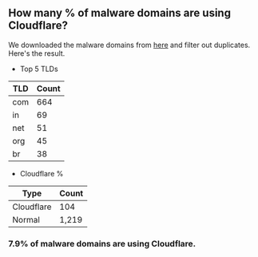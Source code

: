 ## How many % of malware domains are using Cloudflare?


We downloaded the malware domains from [here](https://urlhaus.abuse.ch) and filter out duplicates.
Here's the result.


[//]: # (start replacement)


- Top 5 TLDs

| TLD | Count |
| --- | --- |
| com | 664 |
| in | 69 |
| net | 51 |
| org | 45 |
| br | 38 |


- Cloudflare %

| Type | Count |
| --- | --- |
| Cloudflare | 104 |
| Normal | 1,219 |


### 7.9% of malware domains are using Cloudflare.